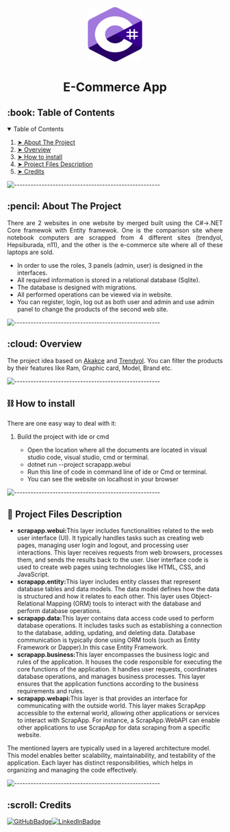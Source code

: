 <p align="center">
    <img src="cs.svg" alt="App Logo" width="128px" height="128px" />
</p>
<h1 align="center">E-Commerce App</h1>

<!-- TABLE OF CONTENTS -->
<h2 id="table-of-contents">:book: Table of Contents</h2>
<details open="open">
    <summary>Table of Contents</summary>
    <ol>
        <li><a href="#about-the-project"> ➤ About The Project</a></li>
        <li><a href="#overview"> ➤ Overview</a></li>
        <li><a href="#howtoinstall"> ➤ How to install</a></li>
        <li><a href="#project-files-description"> ➤ Project Files Description</a></li>
        <li><a href="#Credits"> ➤ Credits</a></li>
    </ol>
</details>

![-----------------------------------------------------](https://raw.githubusercontent.com/andreasbm/readme/master/assets/lines/rainbow.png)

<!-- ABOUT THE PROJECT -->
<h2 id="about-the-project">:pencil: About The Project</h2>

<p align="justify">
    There are 2 websites in one website by merged built using the C#->.NET Core framewok with Entity framewok. One is the comparison site where notebook computers are scrapped from 4 different sites (trendyol, Hepsiburada, n11), and the other is the e-commerce site where all of these laptops are sold.
</p>

<ul>
    <li>
        In order to use the roles, 3 panels (admin, user) is designed in the interfaces.
    </li>
    <li>
        All required information is stored in a relational database (Sqlite).
    </li>
    <li>The database is designed with migrations.</li>
    <li>All performed operations can be viewed via in website.</li>
    <li>
        You can register, login, log out as both user and admin and use admin panel to change the products of the second web site.
    </li>
</ul>

![-----------------------------------------------------](https://raw.githubusercontent.com/andreasbm/readme/master/assets/lines/rainbow.png)

<!-- OVERVIEW -->
<h2 id="overview">:cloud: Overview</h2>

<p align="justify">
    The project idea based on <a href="https://www.akakce.com">Akakce</a> and <a href="https://www.trendyol.com">Trendyol</a>. You can filter the products by their features like Ram, Graphic card, Model, Brand etc.
</p>

![-----------------------------------------------------](https://raw.githubusercontent.com/andreasbm/readme/master/assets/lines/rainbow.png)
<h2 id="howtoinstall">⛓️ How to install</h2>

<p align="justify">
    There are one easy way to deal with it:
<ol>
    <li>Build the project with ide or cmd</li>
    <ul>
        <li> Open the location where all the documents are located in visual studio code, visual studio, cmd or terminal.</li>
        <li> dotnet run --project scrapapp.webui </li>
        <li> Run this line of code in command line of ide or Cmd or terminal.</li>
        <li> You can see the website on localhost in your browser</li>
    </ul>
</ol>
</p>

![-----------------------------------------------------](https://raw.githubusercontent.com/andreasbm/readme/master/assets/lines/rainbow.png)
<!-- PROJECT FILES DESCRIPTION -->
<h2 id="project-files-description">📝 Project Files Description</h2>

<ul>
    <li><b>scrapapp.webui:</b>This layer includes functionalities related to the web user interface (UI). It typically handles tasks such as creating web pages, managing user login and logout, and processing user interactions. This layer receives requests from web browsers, processes them, and sends the results back to the user. User interface code is used to create web pages using technologies like HTML, CSS, and JavaScript.</li>
    <li><b>scrapapp.entity:</b>This layer includes entity classes that represent database tables and data models. The data model defines how the data is structured and how it relates to each other. This layer uses Object-Relational Mapping (ORM) tools to interact with the database and perform database operations.</li>
    <li><b>scrapapp.data:</b>This layer contains data access code used to perform database operations. It includes tasks such as establishing a connection to the database, adding, updating, and deleting data. Database communication is typically done using ORM tools (such as Entity Framework or Dapper).In this case Entity Framework.</li>
    <li><b>scrapapp.business:</b>This layer encompasses the business logic and rules of the application. It houses the code responsible for executing the core functions of the application. It handles user requests, coordinates database operations, and manages business processes. This layer ensures that the application functions according to the business requirements and rules.</li>
    <li><b>scrapapp.webapi:</b>This layer is that provides an interface for communicating with the outside world. This layer makes ScrapApp accessible to the external world, allowing other applications or services to interact with ScrapApp. For instance, a ScrapApp.WebAPI can enable other applications to use ScrapApp for data scraping from a specific website.</li>
</ul>
<p>The mentioned layers are typically used in a layered architecture model. This model enables better scalability, maintainability, and testability of the application. Each layer has distinct responsibilities, which helps in organizing and managing the code effectively.</p>

![-----------------------------------------------------](https://raw.githubusercontent.com/andreasbm/readme/master/assets/lines/rainbow.png)

<!-- CREDITS -->
<h2 id="Credits">:scroll: Credits</h2>

[![GitHubBadge](https://img.shields.io/badge/GitHub-100000?style=for-the-badge&logo=github&logoColor=white)](https://github.com/deniz-ozcan)[![LinkedInBadge](https://img.shields.io/badge/LinkedIn-0077B5?style=for-the-badge&logo=linkedin&logoColor=white)](https://www.linkedin.com/in/98-deniz-ozcan/)
